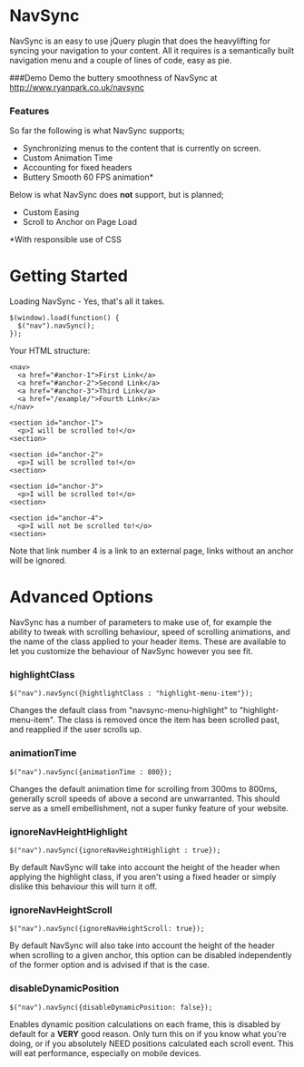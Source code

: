 # NavSync

NavSync is an easy to use jQuery plugin that does the heavylifting for syncing your navigation to your content. All it requires is a semantically built navigation menu and a couple of lines of code, easy as pie.

###Demo
Demo the buttery smoothness of NavSync at http://www.ryanpark.co.uk/navsync

### Features
So far the following is what NavSync supports;
  - Synchronizing menus to the content that is currently on screen.
  - Custom Animation Time
  - Accounting for fixed headers
  - Buttery Smooth 60 FPS animation*


Below is what NavSync does **not** support, but is planned;
  -  Custom Easing
  -  Scroll to Anchor on Page Load

*With responsible use of CSS

# Getting Started
Loading NavSync - Yes, that's all it takes.
```
$(window).load(function() {
  $("nav").navSync();
});
```
Your HTML structure:
```
<nav>
  <a href="#anchor-1">First Link</a>
  <a href="#anchor-2">Second Link</a>
  <a href="#anchor-3">Third Link</a>
  <a href="/example/">Fourth Link</a>
</nav>

<section id="anchor-1">
  <p>I will be scrolled to!</o>
<section>

<section id="anchor-2">
  <p>I will be scrolled to!</o>
<section>

<section id="anchor-3">
  <p>I will be scrolled to!</o>
<section>

<section id="anchor-4">
  <p>I will not be scrolled to!</o>
<section>
```

Note that link number 4 is a link to an external page, links without an anchor will be ignored.

# Advanced Options
NavSync has a number of parameters to make use of, for example the ability to tweak with scrolling behaviour, speed of scrolling animations, and the name of the class applied to your header items. These are available to let you customize the behaviour of NavSync however you see fit.
### highlightClass
```
$("nav").navSync({hightlightClass : "highlight-menu-item"});
```
Changes the default class from "navsync-menu-highlight" to "highlight-menu-item". The class is removed once the item has been scrolled past, and reapplied if the user scrolls up.
### animationTime
```
$("nav").navSync({animationTime : 800});
```
Changes the default animation time for scrolling from 300ms to 800ms, generally scroll speeds of above a second are unwarranted. This should serve as a smell embellishment, not a super funky feature of your website.
### ignoreNavHeightHighlight
```
$("nav").navSync({ignoreNavHeightHighlight : true});
```
By default NavSync will take into account the height of the header when applying the highlight class, if you aren't using a fixed header or simply dislike this behaviour this will turn it off.
### ignoreNavHeightScroll
```
$("nav").navSync({ignoreNavHeightScroll: true});
```
By default NavSync will also take into account the height of the header when scrolling to a given anchor, this option can be disabled independently of the former option and is advised if that is the case.
### disableDynamicPosition
```
$("nav").navSync({disableDynamicPosition: false});
```
Enables dynamic position calculations on each frame, this is disabled by default for a **VERY** good reason. Only turn this on if you know what you're doing, or if you absolutely NEED positions calculated each scroll event. This will eat performance, especially on mobile devices.
